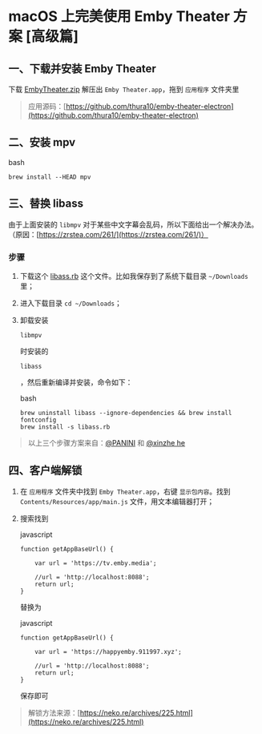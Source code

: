 # macOS 上完美使用 Emby Theater 方案 [高级篇]

## 一、下载并安装 Emby Theater

下载 [EmbyTheater.zip](https://github.com/rartv/EmbyPublic/releases/download/0.0.33/EmbyTheater.zip) 解压出 `Emby Theater.app`，拖到 `应用程序` 文件夹里

> 应用源码：[https://github.com/thura10/emby-theater-electron](https://github.com/thura10/emby-theater-electron)

## 二、安装 mpv

bash

```
brew install --HEAD mpv
```

## 三、替换 libass

由于上面安装的 `libmpv` 对于某些中文字幕会乱码，所以下面给出一个解决办法。（原因：[https://zrstea.com/261/](https://zrstea.com/261/)）

### 步骤

1. 下载这个 [libass.rb](https://github.com/rartv/EmbyPublic/releases/download/0.0.33/libass.rb) 这个文件。比如我保存到了系统下载目录 `~/Downloads` 里；

2. 进入下载目录 `cd ~/Downloads`；

3. 卸载安装

    

   ```
   libmpv
   ```

    

   时安装的

    

   ```
   libass
   ```

   ，然后重新编译并安装，命令如下：

   bash

   ```
   brew uninstall libass --ignore-dependencies && brew install fontconfig
   brew install -s libass.rb
   ```

> 以上三个步骤方案来自：[@PANINI](https://t.me/PAN1N1) 和 [@xinzhe he](https://t.me/hexinzhe)

## 四、客户端解锁

1. 在 `应用程序` 文件夹中找到 `Emby Theater.app`，右键 `显示包内容`。找到 `Contents/Resources/app/main.js` 文件，用文本编辑器打开；

2. 搜索找到

   javascript

   ```
   function getAppBaseUrl() {
   
       var url = 'https://tv.emby.media';
   
       //url = 'http://localhost:8088';
       return url;
   }
   ```

   替换为

   javascript

   ```
   function getAppBaseUrl() {
   
       var url = 'https://happyemby.911997.xyz';
   
       //url = 'http://localhost:8088';
       return url;
   }
   ```

   保存即可

> 解锁方法来源：[https://neko.re/archives/225.html](https://neko.re/archives/225.html)